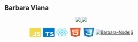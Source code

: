 ## Barbara Viana 
<link rel="stylesheet" href="https://cdn.jsdelivr.net/gh/devicons/devicon@latest/devicon.min.css">

<div align="center">
  <a href="https://github.com/barbaradviana">
  <img height="180em" src="https://github-readme-stats.vercel.app/api?username=barbaradviana&show_icons=true&theme=dracula&include_all_commits=true&count_private=true"/>
  <img height="180em" src="https://github-readme-stats.vercel.app/api/top-langs/?username=barbaradviana&layout=compact&langs_count=7&hide=javascript,html,css,scss,vue&theme=dracula"/>
</div>

<div style="display: inline_block" align="center"><br>
  <img align="center" alt="Barbara-Js" height="30" width="40" src="https://raw.githubusercontent.com/devicons/devicon/master/icons/javascript/javascript-plain.svg">
  <img align="center" alt="Barbara-Ts" height="30" width="40" src="https://raw.githubusercontent.com/devicons/devicon/master/icons/typescript/typescript-plain.svg">
  <img align="center" alt="Barbara-React" height="30" width="40" src="https://raw.githubusercontent.com/devicons/devicon/master/icons/react/react-original.svg">
  <img align="center" alt="Barbara-HTML" height="30" width="40" src="https://raw.githubusercontent.com/devicons/devicon/master/icons/html5/html5-original.svg">
  <img align="center" alt="Barbara-CSS" height="30" width="40" src="https://raw.githubusercontent.com/devicons/devicon/master/icons/css3/css3-original.svg">
  <img align="center" alt="Barbara-NodejS" height="80" width="100" src="https://cdn.jsdelivr.net/gh/devicons/devicon/icons/nodejs/nodejs-original-wordmark.svg" />
</div>
